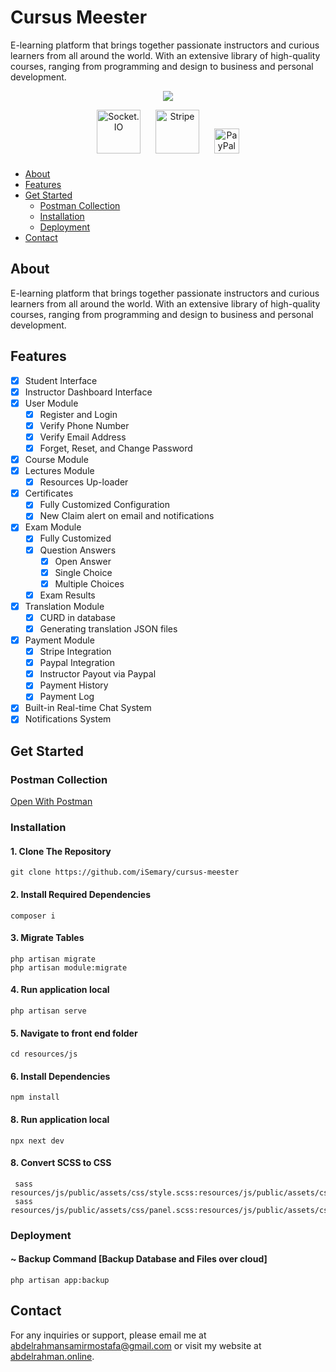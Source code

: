# Cursus Meester
E-learning platform that brings together passionate instructors and curious learners from all around the world. With an extensive library of high-quality courses, ranging from programming and design to business and personal development.

<p align="center" style="margin:0"><img src="https://skillicons.dev/icons?i=laravel,next,react,nodejs,&perline=4"/></p>
<p align="center">
  <img width="70px" height="70px" src="https://api.iconify.design/devicon:socketio-wordmark.svg" alt="Socket.IO" style="margin-right: 20px;"/>
  <img width="70px" height="70px" src="https://api.iconify.design/logos:stripe.svg" alt="Stripe" style="margin-right: 20px;"/>
  <img width="40px" height="40px" style="margin-bottom: 10px;" src="https://api.iconify.design/logos:paypal.svg" alt="PayPal"/>
</p>



-   [About](#about)
-   [Features](#features)
-   [Get Started](#get-started)
    -   [Postman Collection](#postman-collection)
    -   [Installation](#installation)
    -   [Deployment](#deployment)
-   [Contact](#contact)

## About

E-learning platform that brings together passionate instructors and curious learners from all around the world. With an extensive library of high-quality courses, ranging from programming and design to business and personal development.

## Features

- [x] Student Interface
 - [x] Instructor Dashboard Interface
 - [x] User Module
	 - [x] Register and Login
	 - [x] Verify Phone Number
	 - [x] Verify Email Address
	 - [x] Forget, Reset, and Change Password
 - [x] Course Module
 - [x] Lectures Module
	 - [x] Resources Up-loader
 - [x] Certificates
	 - [x] Fully Customized Configuration
   - [x] New Claim alert on email and notifications
 - [x] Exam Module
	 - [x] Fully Customized
	 - [x] Question Answers
		 - [x] Open Answer
		 - [x] Single Choice
		 - [x] Multiple Choices
	 - [x] Exam Results
 - [x] Translation Module
	 - [x] CURD in database
	 - [x] Generating translation JSON files
 - [x] Payment Module
     - [x] Stripe Integration
     - [x] Paypal Integration
     - [x] Instructor Payout via Paypal
     - [x] Payment History
     - [x] Payment Log
 - [X] Built-in Real-time Chat System
 - [X] Notifications System

## Get Started

### Postman Collection

[Open With Postman](https://www.postman.com/petitfour/workspace/cursus-meester)

### Installation

#### 1. Clone The Repository

    git clone https://github.com/iSemary/cursus-meester

#### 2. Install Required Dependencies

    composer i

#### 3. Migrate Tables

    php artisan migrate
    php artisan module:migrate

#### 4. Run application local

    php artisan serve

#### 5. Navigate to front end folder

    cd resources/js

#### 6. Install Dependencies

    npm install

#### 8. Run application local

    npx next dev

#### 8. Convert SCSS to CSS

     sass resources/js/public/assets/css/style.scss:resources/js/public/assets/css/style.css
     sass resources/js/public/assets/css/panel.scss:resources/js/public/assets/css/panel.css

### Deployment

#### ~ Backup Command [Backup Database and Files over cloud]

    php artisan app:backup

## Contact

For any inquiries or support, please email me at [abdelrahmansamirmostafa@gmail.com](mailto:abdelrahmansamirmostafa@gmail.com) or visit my website at [abdelrahman.online](https://www.abdelrahman.online/).
